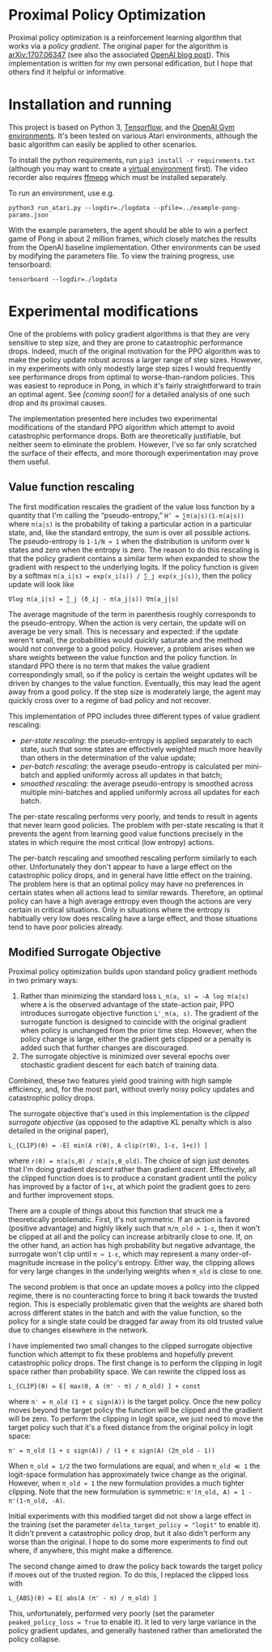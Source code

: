 # Proximal Policy Optimization

Proximal policy optimization is a reinforcement learning algorithm that works via a *policy gradient*. The original paper for the algorithm is [arXiv:1707.06347](https://arxiv.org/abs/1707.06347) (see also the associated [OpenAI blog post](https://blog.openai.com/openai-baselines-ppo/)). This implementation is written for my own personal edification, but I hope that others find it helpful or informative.


# Installation and running

This project is based on Python 3, [Tensorflow](https://www.tensorflow.org), and the [OpenAI Gym environments](https://gym.openai.com). It's been tested on various Atari environments, although the basic algorithm can easily be applied to other scenarios.

To install the python requirements, run `pip3 install -r requirements.txt` (although you may want to create a [virtual environment](https://docs.python.org/3/tutorial/venv.html) first). The video recorder also requires [ffmepg](https://ffmpeg.org) which must be installed separately.

To run an environment, use e.g.

    python3 run_atari.py --logdir=./logdata --pfile=../example-pong-params.json

With the example parameters, the agent should be able to win a perfect game of Pong in about 2 million frames, which closely matches the results from the OpenAI baseline implementation. Other environments can be used by modifying the parameters file. To view the training progress, use tensorboard:

    tensorboard --logdir=./logdata


# Experimental modifications

One of the problems with policy gradient algorithms is that they are very sensitive to step size, and they are prone to catastrophic performance drops. Indeed, much of the original motivation for the PPO algorithm was to make the policy update robust across a larger range of step sizes. However, in my experiments with only modestly large step sizes I would frequently see performance drops from optimal to worse-than-random policies. This was easiest to reproduce in Pong, in which it's fairly straightforward to train an optimal agent. See *[coming soon!]* for a detailed analysis of one such drop and its proximal causes.

The implementation presented here includes two experimental modifications of the standard PPO algorithm which attempt to avoid catastrophic performance drops. Both are theoretically justifiable, but neither seem to eliminate the problem. However, I've so far only scratched the surface of their effects, and more thorough experimentation may prove them useful.

## Value function rescaling

The first modification rescales the gradient of the value loss function by a quantity that I'm calling the “pseudo-entropy,” `H’ = ∑π(a|s)(1-π(a|s))` where `π(a|s)` is the probability of taking a particular action in a particular state, and, like the standard entropy, the sum is over all possible actions. The pseudo-entropy is `1-1/N ≈ 1` when the distribution is uniform over `N` states and zero when the entropy is zero. The reason to do this rescaling is that the policy gradient contains a similar term when expanded to show the gradient with respect to the underlying logits. If the policy function is given by a softmax `π(a_i|s) = exp(x_i(s)) / ∑_j exp(x_j(s))`, then the policy update will look like

    ∇log π(a_i|s) = ∑_j (δ_ij - π(a_j|s)) ∇π(a_j|s)

The average magnitude of the term in parenthesis roughly corresponds to the pseudo-entropy. When the action is very certain, the update will on average be very small. This is necessary and expected: if the update weren't small, the probabilities would quickly saturate and the method would not converge to a good policy. However, a problem arises when we share weights between the value function and the policy function. In standard PPO there is no term that makes the value gradient correspondingly small, so if the policy is certain the weight updates will be driven by changes to the value function. Eventually, this may lead the agent away from a good policy. If the step size is moderately large, the agent may quickly cross over to a regime of bad policy and not recover.

This implementation of PPO includes three different types of value gradient rescaling:

- *per-state rescaling*: the pseudo-entropy is applied separately to each state, such that some states are effectively weighted much more heavily than others in the determination of the value update;
- *per-batch rescaling*: the average pseudo-entropy is calculated per mini-batch and applied uniformly across all updates in that batch;
- *smoothed rescaling*: the average pseudo-entropy is smoothed across multiple mini-batches and applied uniformly across all updates for each batch.

The per-state rescaling performs very poorly, and tends to result in agents that never learn good policies. The problem with per-state rescaling is that it prevents the agent from learning good value functions precisely in the states in which require the most critical (low entropy) actions.

The per-batch rescaling and smoothed rescaling perform similarly to each other. Unfortunately they don't appear to have a large effect on the catastrophic policy drops, and in general have little effect on the training. The problem here is that an optimal policy may have no preferences in certain states when all actions lead to similar rewards. Therefore, an optimal policy can have a high average entropy even though the actions are very certain in critical situations. Only in situations where the entropy is habitually very low does rescaling have a large effect, and those situations tend to have poor policies already.


## Modified Surrogate Objective

Proximal policy optimization builds upon standard policy gradient methods in two primary ways:

1. Rather than minimizing the standard loss `L_π(a, s) = -A log π(a|s)` where `A` is the observed advantage of the state-action pair, PPO introduces surrogate objective function `L'_π(a, s)`. The gradient of the surrogate function is designed to coincide with the original gradient when policy is unchanged from the prior time step. However, when the policy change is large, either the gradient gets clipped or a penalty is added such that further changes are discouraged.
2. The surrogate objective is minimized over several epochs over stochastic gradient descent for each batch of training data.

Combined, these two features yield good training with high sample efficiency, and, for the most part, without overly noisy policy updates and catastrophic policy drops.

The surrogate objective that's used in this implementation is the *clipped surrogate objective* (as opposed to the adaptive KL penalty which is also detailed in the original paper),

    L_{CLIP}(θ) = -E[ min(A r(θ), A clip(r(θ), 1-ε, 1+ε)) ]

where `r(θ) = π(a|s,θ) / π(a|s,θ_old)`. The choice of sign just denotes that I'm doing gradient *descent* rather than gradient *ascent*. Effectively, all the clipped function does is to produce a constant gradient until the policy has improved by a factor of `1+ε`, at which point the gradient goes to zero and further improvement stops.

There are a couple of things about this function that struck me a theoretically problematic. First, it's not symmetric. If an action is favored (positive advantage) and highly likely such that `π/π_old > 1-ε`, then it won't be clipped at all and the policy can increase arbitrarily close to one. If, on the other hand, an action has high probability but negative advantage, the surrogate won't clip until `π ≈ 1-ε`, which may represent a many order-of-magnitude increase in the policy's entropy. Either way, the clipping allows for very large changes in the underlying weights when `π_old` is close to one.

The second problem is that once an update moves a policy into the clipped regime, there is no counteracting force to bring it back towards the trusted region. This is especially problematic given that the weights are shared both across different states in the batch and with the value function, so the policy for a single state could be dragged far away from its old trusted value due to changes elsewhere in the network.

I have implemented two small changes to the clipped surrogate objective function which attempt to fix these problems and hopefully prevent catastrophic policy drops. The first change is to perform the clipping in logit space rather than probability space. We can rewrite the clipped loss as

    L_{CLIP}(θ) = E[ max(0, A (π' - π) / π_old) ] + const

where `π' = π_old (1 + ε sign(A))` is the target policy. Once the new policy moves beyond the target policy the function will be clipped and the gradient will be zero. To perform the clipping in logit space, we just need to move the target policy such that it's a fixed distance from the original policy in logit space:

    π' = π_old (1 + ε sign(A)) / (1 + ε sign(A) (2π_old - 1))

When `π_old = 1/2` the two formulations are equal, and when `π_old ≪ 1` the logit-space formulation has approximately twice change as the original. However, when `π_old ≈ 1` the new formulation provides a much tighter clipping. Note that the new formulation is symmetric: `π'(π_old, A) = 1 - π'(1-π_old, -A)`.

Initial experiments with this modified target did not show a large effect in the training (set the parameter `delta_target_policy = "logit"` to enable it). It didn't prevent a catastrophic policy drop, but it also didn't perform any worse than the original. I hope to do some more experiments to find out where, if anywhere, this might make a difference.

The second change aimed to draw the policy back towards the target policy if moves out of the trusted region. To do this, I replaced the clipped loss with

    L_{ABS}(θ) = E[ abs(A (π' - π) / π_old) ]

This, unfortunately, performed very poorly (set the parameter `peaked_policy_loss = True` to enable it). It led to very large variance in the policy gradient updates, and generally hastened rather than ameliorated the policy collapse.
